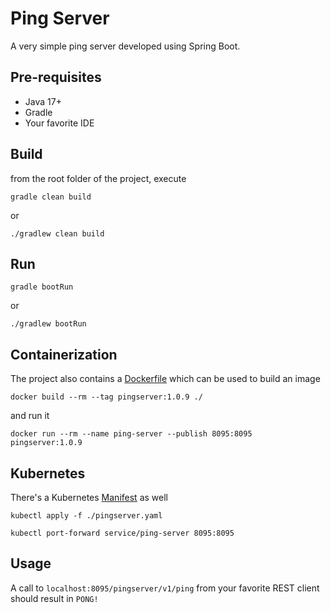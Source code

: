 # Ping Server

A very simple ping server developed using Spring Boot.

## Pre-requisites

- Java 17+
- Gradle
- Your favorite IDE

## Build

from the root folder of the project, execute

```console
gradle clean build
```

or

```console
./gradlew clean build
```

## Run

```console
gradle bootRun
```

or

```console
./gradlew bootRun
```

## Containerization

The project also contains a [Dockerfile](Dockerfile) which can be used to build an image

```console
docker build --rm --tag pingserver:1.0.9 ./
```

and run it

```console
docker run --rm --name ping-server --publish 8095:8095 pingserver:1.0.9
```

## Kubernetes

There's a Kubernetes [Manifest](pingserver.yaml) as well

```console
kubectl apply -f ./pingserver.yaml
```

```console
kubectl port-forward service/ping-server 8095:8095
```

## Usage

A call to `localhost:8095/pingserver/v1/ping` from your favorite REST client should result in `PONG!`